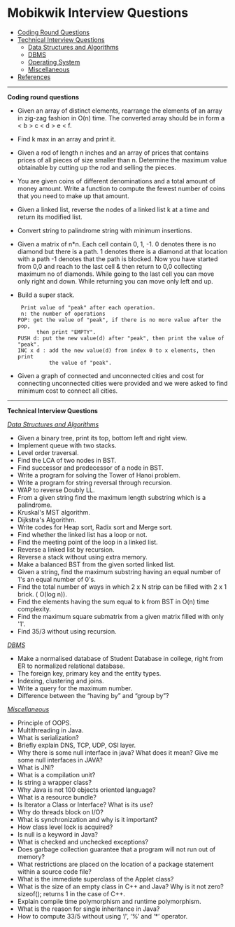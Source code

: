 # Mobikwik Interview Questions
* [Coding Round Questions](#coding)
* [Technical Interview Questions](#tech)
   * [Data Structures and Algorithms](#dsalg)
   * [DBMS](#dbms)
   * [Operating System](#os)
   * [Miscellaneous](#misc)
* [References](#ref)
____
<b name="coding">Coding round questions</b><br/>
- Given an array of distinct elements, rearrange the elements of an array in zig-zag fashion in O(n) time. The converted array should be in form a < b > c < d > e < f.
-  Find k max in an array and print it.
- Given a rod of length n inches and an array of prices that contains prices of all pieces of size smaller than n. Determine the maximum value obtainable by cutting up the rod and selling the pieces.
- You are given coins of different denominations and a total amount of money amount. Write a function to compute the fewest number of coins that you need to make up that amount.
- Given a linked list, reverse the nodes of a linked list k at a time and return its modified list.
- Convert string to palindrome string with minimum insertions.
- Given a matrix of n*n. Each cell contain 0, 1, -1. 0 denotes there is no diamond but there is a path. 1 denotes there is a diamond at that location with a path -1 denotes that the path is blocked. Now you have started from 0,0 and reach to the last cell & then return to 0,0 collecting maximum no of diamonds. While going to the last cell you can move only right and down. While returning you can move only left and up.
- Build a super stack.

       Print value of "peak" after each operation.
       n: the number of operations
      POP: get the value of "peak", if there is no more value after the pop,
            then print "EMPTY".
      PUSH d: put the new value(d) after "peak", then print the value of "peak".
      INC x d : add the new value(d) from index 0 to x elements, then print
                the value of "peak".
- Given a graph of connected and unconnected cities and cost for connecting unconnected cities were provided and we were asked to find minimum cost to connect all cities.
----
<b name="tech">Technical Interview Questions</b>

<i><u name="dsalg">Data Structures and Algorithms</u></i>
- Given a binary tree, print its top, bottom left and right view.
- Implement queue with two stacks.
- Level order traversal.
- Find the LCA of two nodes in BST.
- Find successor and predecessor of a node in BST.
- Write a program for solving the Tower of Hanoi problem.
- Write a program for string reversal through recursion.
- WAP to reverse Doubly LL.
- From a given string find the maximum length substring which is a palindrome.
- Kruskal's MST algorithm.
- Dijkstra's Algorithm.
- Write codes for Heap sort, Radix sort and Merge sort.
- Find whether the linked list has a loop or not.
- Find the meeting point of the loop in a linked list.
- Reverse a linked list by recursion.
- Reverse a stack without using extra memory.
- Make a balanced BST from the given sorted linked list.
- Given a string, find the maximum substring having an equal number of 1's an equal number of 0's.
- Find the total number of ways in which 2 x N strip can be filled with 2 x 1 brick. ( O(log n)). 
- Find the elements having the sum equal to k from BST in O(n) time complexity.
- Find the maximum square submatrix from a given matrix filled with only '1'.
- Find 35/3 without using recursion.

<i><u name="DBMS">DBMS</u></i>
- Make a normalised database of Student Database in college, right from ER to normalized relational database.
- The foreign key, primary key and the entity types.
- Indexing, clustering and joins.
- Write a query for the maximum number.
- Difference between the “having by” and “group by”?


<i><u name="misc">Miscellaneous</u></i>
- Principle of OOPS.
- Multithreading in Java.
- What is serialization?
- Briefly explain  DNS, TCP, UDP, OSI layer.
- Why there is some null interface in java? What does it mean? Give me some null interfaces in JAVA?
- What is JNI?
- What is a compilation unit?
- Is string a wrapper class?
- Why Java is not 100 objects oriented language?
- What is a resource bundle?
- Is Iterator a Class or Interface? What is its use?
- Why do threads block on I/O?
- What is synchronization and why is it important?
- How class level lock is acquired?
- Is null is a keyword in Java?
- What is checked and unchecked exceptions?
- Does garbage collection guarantee that a program will not run out of memory?
- What restrictions are placed on the location of a package statement within a source code file?
- What is the immediate superclass of the Applet class?
- What is the size of an empty class in C++ and Java? Why is it not zero? sizeof(); returns 1 in the case of C++.
- Explain compile time polymorphism and runtime polymorphism.
- What is the reason for single inheritance in Java?
- How to compute 33/5 without using ‘/’, ‘%’ and ‘*’ operator.
